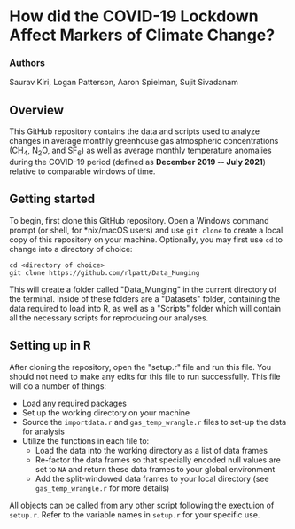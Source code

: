 # How did the COVID-19 Lockdown Affect Markers of Climate Change?

### Authors
Saurav Kiri, Logan Patterson, Aaron Spielman, Sujit Sivadanam

## Overview

This GitHub repository contains the data and scripts used to analyze changes in average monthly greenhouse gas atmospheric concentrations (CH<sub>4</sub>, N<sub>2</sub>O, and SF<sub>6</sub>) as well as average monthly temperature anomalies during the COVID-19 period (defined as **December 2019 -- July 2021**) relative to comparable windows of time.

## Getting started

To begin, first clone this GitHub repository. Open a Windows command prompt (or shell, for *nix/macOS users) and use `git clone` to create a local copy of this repository on your machine. Optionally, you may first use `cd` to change into a directory of choice:

```
cd <directory of choice>
git clone https://github.com/rlpatt/Data_Munging
```

This will create a folder called "Data_Munging" in the current directory of the terminal. Inside of these folders are a "Datasets" folder, containing the data required to load into R, as well as a "Scripts" folder which will contain all the necessary scripts for reproducing our analyses.

## Setting up in R

After cloning the repository, open the "setup.r" file and run this file. You should not need to make any edits for this file to run successfully. This file will do a number of things:

* Load any required packages
* Set up the working directory on your machine
* Source the `importdata.r` and `gas_temp_wrangle.r` files to set-up the data for analysis
* Utilize the functions in each file to:
    + Load the data into the working directory as a list of data frames
    + Re-factor the data frames so that specially encoded null values are set to `NA` and return these data frames to your global environment
    + Add the split-windowed data frames to your local directory (see `gas_temp_wrangle.r` for more details)

All objects can be called from any other script following the exectuion of `setup.r`. Refer to the variable names in `setup.r` for your specific use.